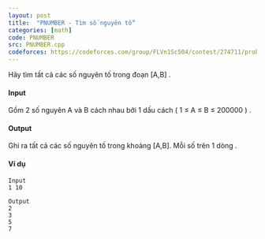 ```yaml
---
layout: post
title:  "PNUMBER - Tìm số nguyên tố"
categories: [math]
code: PNUMBER
src: PNUMBER.cpp
codeforces: https://codeforces.com/group/FLVn1Sc504/contest/274711/problem/E
---
```




  



Hãy tìm tất cả các số nguyên tố trong đoạn \[A,B\] .

#### Input

Gồm 2 số nguyên A và B cách nhau bởi 1 dấu cách ( 1 ≤ A ≤ B ≤ 200000 ) .

#### Output

Ghi ra tất cả các số nguyên tố trong khoảng \[A,B\]. Mỗi số trên 1 dòng .

#### Ví dụ

```
Input
1 10

Output
2
3
5
7

```

<!--more-->


